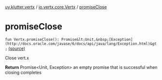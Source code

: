 [uy.klutter.vertx](../index.md) / [io.vertx.core.Vertx](index.md) / [promiseClose](.)


# promiseClose
`fun Vertx.promiseClose(): Promise&lt;Unit,&nbsp;[Exception](http://docs.oracle.com/javase/6/docs/api/java/lang/Exception.html)&gt;` [(source)](https://github.com/kohesive/klutter/blob/master/vertx3-jdk8/src/main/kotlin/uy/klutter/vertx/Vertx.kt#L215)

Close vert.x

**Return**
Promise&lt;Unit, Exception&gt; an empty promise that is successful when closing completes


